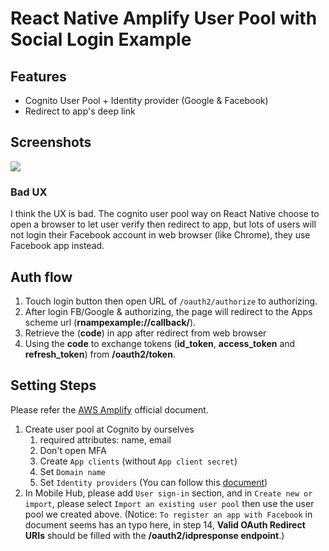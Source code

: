 # React Native Amplify User Pool with Social Login Example

## Features

* Cognito User Pool + Identity provider (Google & Facebook)
* Redirect to app's deep link

## Screenshots

![](https://user-images.githubusercontent.com/3055294/40524265-3e973d1e-600c-11e8-9396-06a00a92b0e6.gif)

### Bad UX

I think the UX is bad. The cognito user pool way on React Native choose to open a browser to let user verify then redirect to app,
but lots of users will not login their Facebook account in web browser (like Chrome), they use Facebook app instead.

## Auth flow

1. Touch login button then open URL of `/oauth2/authorize` to authorizing.
2. After login FB/Google & authorizing, the page will redirect to the Apps scheme url (**rnampexample://callback/**).
3. Retrieve the (**code**) in app after redirect from web browser
4. Using the **code** to exchange tokens (**id_token**, **access_token** and **refresh_token**) from **/oauth2/token**.

## Setting Steps

Please refer the [AWS Amplify](https://aws.github.io/aws-amplify/) official document.

1. Create user pool at Cognito by ourselves
	1. required attributes: name, email
	2. Don't open MFA
	3. Create `App clients` (without `App client secret`)
	4. Set `Domain name`
	5. Set `Identity providers` (You can follow this [document](https://docs.aws.amazon.com/cognito/latest/developerguide/cognito-user-pools-social.html#cognito-user-pools-social-idp-step-1))
2. In Mobile Hub, please add `User sign-in` section, and in `Create new or import`, please select `Import an existing user pool` then use the user pool we created above.
  (Notice: `To register an app with Facebook` in document seems has an typo here, in step 14, **Valid OAuth Redirect URIs** should be filled with the **/oauth2/idpresponse endpoint**.)
